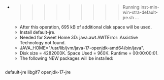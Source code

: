 * >>>>>>>>> Running inst-min-win-xtra-default-jre.sh ...
  * After this operation, 695 kB of additional disk space will be used.
  * Install default-jre.
  * Needed for Sweet Home 3D: java.awt.AWTError: Assistive Technology not found.
  * JAVA_HOME="/usr/lib/jvm/java-17-openjdk-amd64/bin/java".
  * Disk size = 4282000K. Space Used = 960K. Runtime = 00:00:00:01.
  * The following NEW packages will be installed:
  ```bash
default-jre libgif7 openjdk-17-jre
  ```
